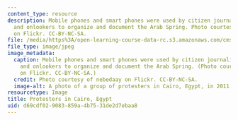 ```yaml
---
content_type: resource
description: Mobile phones and smart phones were used by citizen journalists, protesters,
  and onlookers to organize and document the Arab Spring. Photo courtesy of nebedaay
  on Flickr. CC-BY-NC-SA.
file: /media/https%3A/open-learning-course-data-rc.s3.amazonaws.com/cms-360-introduction-to-civic-media-fall-2012/d69cdf029083859a4b7531de2d7ebaa8_cms-360f12.jpg
file_type: image/jpeg
image_metadata:
  caption: Mobile phones and smart phones were used by citizen journalists, protesters,
    and onlookers to organize and document the Arab Spring. (Photo courtesy of [nebedaay](http://www.flickr.com/photos/nebedaay/5429437994)
    on Flickr. CC-BY-NC-SA.)
  credit: Photo courtesy of nebedaay on Flickr. CC-BY-NC-SA.
  image-alt: A photo of a group of protesters in Cairo, Egypt, in 2011.
resourcetype: Image
title: Protesters in Cairo, Egypt
uid: d69cdf02-9083-859a-4b75-31de2d7ebaa8
---
```

